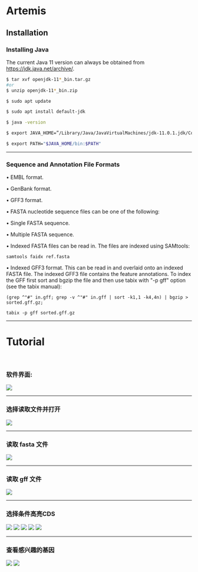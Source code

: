 # Artemis

## Installation 

### Installing Java
The current Java 11 version can always be obtained from https://jdk.java.net/archive/. 

```sh
$ tar xvf openjdk-11*_bin.tar.gz
#or
$ unzip openjdk-11*_bin.zip

$ sudo apt update

$ sudo apt install default-jdk

$ java -version

$ export JAVA_HOME=”/Library/Java/JavaVirtualMachines/jdk-11.0.1.jdk/Contents/Home”

$ export PATH="$JAVA_HOME/bin:$PATH"
```
---


### Sequence and Annotation File Formats

•     EMBL format.
 
•     GenBank format.
 
•     GFF3 format. 
 
•     FASTA nucleotide sequence files can be one of the following:
 
•      Single FASTA sequence.
 
•      Multiple FASTA sequence. 
 
•      Indexed FASTA files can be read in. The files are indexed using SAMtools:

```
samtools faidx ref.fasta
```

•     Indexed GFF3 format. This can be read in and overlaid onto an indexed FASTA file. The indexed GFF3 file contains the feature annotations. To index the GFF first sort and bgzip the file and then use tabix with "-p gff" option (see the tabix manual):
 ```
(grep ^"#" in.gff; grep -v ^"#" in.gff | sort -k1,1 -k4,4n) | bgzip >
sorted.gff.gz;
 ```
 ```
tabix -p gff sorted.gff.gz
 ```
 ---
# Tutorial
<br>

### 软件界面:

<img src="img/artemis_cdspred0.png"/> </a>

<hr>

### 选择读取文件并打开
<img src="img/artemis_files.png" /> </a>
<hr>

### 读取 fasta 文件
<img src="img/artemis_loaded_seq.png" /> </a>
<hr>

### 读取 gff 文件
<img src="img/artemis_loaded_contigs.png" /> </a>
<hr>

### 选择条件高亮CDS
<img src="img/artemis_orf0.png"/> </a>
<img src="img/artemis_orf1.png"/> </a>
<img src="img/artemis_orf2.png"/> </a>
<img src="img/artemis_orf3.png"/> </a>
<img src="img/artemis_orf4.png"/> </a>
<hr>

### 查看感兴趣的基因
<img src="img/artemis_orf5.png"/> </a>
<img src="img/artemis_orf6.png"/> </a>